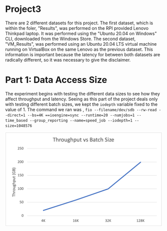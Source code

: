 # Project3

There are 2 different datasets for this project. The first dataset, which is within the foler, "Results", was performed on the RPI provided Lenovo Thinkpad laptop. It was performed using the "Ubuntu 20.04 on Windows" CLI, downloaded from the Windows Store. The second dataset, "VM_Results", was performed using an Ubuntu 20.04 LTS virtual machine running on VirtualBox on the same Lenovo as the previous dataset. This information is important because the latency for between both datasets are radically different, so it was necessary to give the disclaimer. 


# Part 1: Data Access Size

The experiment begins with testing the different data sizes to see how they affect throughput and latency. Seeing as this part of the project deals only with testing different batch sizes, we kept the ```iodepth``` variable fixed to the value of 1. The command we ran was , ```fio --filename/dev/sdb --rw-read --direct=1 --bs=4K ==ioengine=sync --runtime=20 --numjobs=1 --time_based --group_reporting --name=speed_job --iodepth=1 --size=1048576```


![](https://github.com/danielle-den/Project3/blob/main/figures/4K%20read%20iodepth%201.png)


